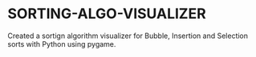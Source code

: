 # SORTING-ALGO-VISUALIZER

Created a sortign algorithm visualizer for Bubble, Insertion and Selection sorts with Python using pygame.
